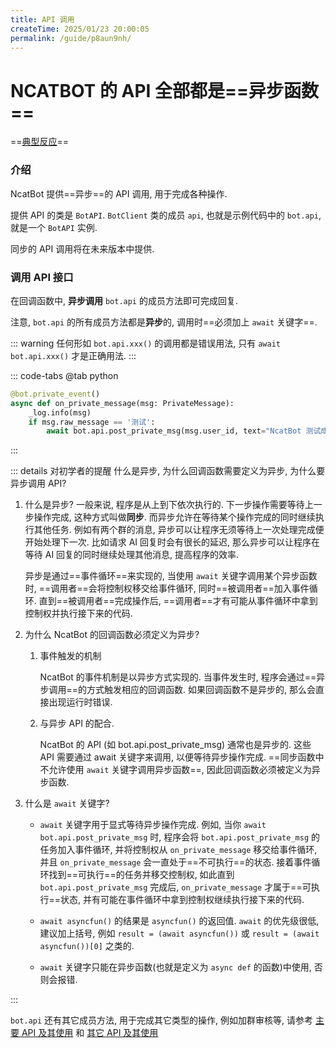 ```yaml
---
title: API 调用
createTime: 2025/01/23 20:00:05
permalink: /guide/p8aun9nh/
---
```


# NCATBOT 的 API 全部都是==异步函数==

==[典型反应](https://github.com/liyihao1110/ncatbot/discussions/46)==

### 介绍

NcatBot 提供==异步==的 API 调用, 用于完成各种操作.

提供 API 的类是 `BotAPI`. `BotClient` 类的成员 `api`, 也就是示例代码中的 `bot.api`, 就是一个 `BotAPI` 实例.

同步的 API 调用将在未来版本中提供.

### 调用 API 接口

在回调函数中, **异步调用** `bot.api` 的成员方法即可完成回复.

注意, `bot.api` 的所有成员方法都是**异步**的, 调用时==必须加上 `await` 关键字==.

::: warning
任何形如 `bot.api.xxx()` 的调用都是错误用法, 只有 `await bot.api.xxx()` 才是正确用法.
:::

::: code-tabs
@tab python

```python
@bot.private_event()
async def on_private_message(msg: PrivateMessage):
    _log.info(msg)
    if msg.raw_message == '测试':
        await bot.api.post_private_msg(msg.user_id, text="NcatBot 测试成功喵~")
```
:::

::: details 对初学者的提醒
什么是异步, 为什么回调函数需要定义为异步, 为什么要异步调用 API?

1. 什么是异步?
   一般来说, 程序是从上到下依次执行的. 下一步操作需要等待上一步操作完成, 这种方式叫做**同步**. 而异步允许在等待某个操作完成的同时继续执行其他任务. 例如有两个群的消息, 异步可以让程序无须等待上一次处理完成便开始处理下一次. 比如请求 AI 回复时会有很长的延迟, 那么异步可以让程序在等待 AI 回复的同时继续处理其他消息, 提高程序的效率.

   异步是通过==事件循环==来实现的, 当使用 `await` 关键字调用某个异步函数时, ==调用者==会将控制权移交给事件循环, 同时==被调用者==加入事件循环. 直到==被调用者==完成操作后, ==调用者==才有可能从事件循环中拿到控制权并执行接下来的代码.

2. 为什么 NcatBot 的回调函数必须定义为异步?

    1. 事件触发的机制

        NcatBot 的事件机制是以异步方式实现的. 当事件发生时, 程序会通过==异步调用==的方式触发相应的回调函数. 如果回调函数不是异步的, 那么会直接出现运行时错误.

    2. 与异步 API 的配合.

        NcatBot 的 API (如 bot.api.post_private_msg) 通常也是异步的. 这些 API 需要通过 await 关键字来调用, 以便等待异步操作完成. ==同步函数中不允许使用 `await` 关键字调用异步函数==, 因此回调函数必须被定义为异步函数.

3. 什么是 `await` 关键字?

   - `await` 关键字用于显式等待异步操作完成. 例如, 当你 `await bot.api.post_private_msg` 时, 程序会将 `bot.api.post_private_msg` 的任务加入事件循环, 并将控制权从 `on_private_message` 移交给事件循环, 并且 `on_private_message` 会一直处于==不可执行==的状态. 接着事件循环找到==可执行==的任务并移交控制权, 如此直到 `bot.api.post_private_msg` 完成后, `on_private_message` 才属于==可执行==状态, 并有可能在事件循环中拿到控制权继续执行接下来的代码.
  
   - `await asyncfun()` 的结果是 `asyncfun()` 的返回值. `await` 的优先级很低, 建议加上括号, 例如 `result = (await asyncfun())` 或 `result = (await asyncfun())[0]` 之类的.

   - `await` 关键字只能在异步函数(也就是定义为 `async def` 的函数)中使用, 否则会报错.

:::


`bot.api` 还有其它成员方法, 用于完成其它类型的操作, 例如加群审核等, 请参考 [主要 API 及其使用](../4.%20API%20参考/2.%20主要%20API%20及其使用.md) 和 [其它 API 及其使用](../4.%20API%20参考/3.%20其它%20API%20介绍.md.md)

